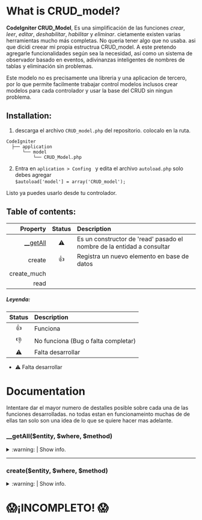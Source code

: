 # What is CRUD_model?

**CodeIgniter CRUD_Model**, Es una simplificación de las funciones *crear*, *leer*, *editar*, *deshabilitar*, *habilitar* y *eliminar*. cietamente existen varias herramientas mucho más completas. No queria tener algo que no usaba. asi que dicidi creear mi propia estructrua CRUD_model. A este pretendo agregarle funcionalidades según sea la necesidad,  así como un sistema de observador basado en eventos, adivinanzas inteligentes de nombres de tablas y eliminación sin problemas.

Este modelo no es precisamente una libreria y una aplicacion de tercero, por lo que permite facilmente trabajar control modelos inclusos crear modelos para cada controlador y usar la base del CRUD sin ningun problema.

## Installation:

1. descarga el archivo `CRUD_model.php` del repositorio. colocalo en  la ruta.
``` 
CodeIgniter
  ├── application
      └── model
          └── CRUD_Model.php
```
2. Entra en `aplication > Confing ` y edita el archivo `autoload.php` solo debes agregar  
 `$autoload['model'] = array('CRUD_model');`

Listo ya puedes usarlo desde tu controlador. 


## Table of contents:
|    Property | Status | Description                                                            |
|------------:|:--------:|:------------------------------------------------------------------------|
| [__getAll](#__getAll)    |:warning:| Es un constructor de 'read' pasado el nombre de la entidad a consultar |
|      create |:+1:| Registra un nuevo elemento en base de datos                         |
| create_much |        |                                                                 |
|        read |        |  	


##### Leyenda:
 Status | Description  |
:--------:|:--------------|
:+1:|  Funciona 
:-1:| No funciona (Bug o falta completar)
:warning: | Falta desarrollar


- :warning:  Falta desarrollar


# Documentation 
Intentare dar el mayor numero de destalles posible sobre cada una de las funciones desarrolladas. no todas estan en funcionameinto muchas de de ellas tan solo son una idea de lo que se quiere hacer mas adelante.

### __getAll($entity, $where, $method)

<details>
<summary>
<a name="__getAll"></a> :warning: | Show info.
</summary>
  
```python
print("hello world!")
```

</details>

---

### create($entity, $where, $method)
<details>
<summary>
<a name="__getAll"></a> :warning: | Show info.
</summary>
  
```python
print("hello world!")
```

</details>

# :scream:¡INCOMPLETO! :scream:

